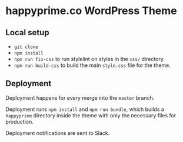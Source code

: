 # happyprime.co WordPress Theme

## Local setup

* `git clone`
* `npm install`
* `npm run fix-css` to run stylelint on styles in the `css/` directory.
* `npm run build-css` to build the main `style.css` file for the theme.

## Deployment

Deployment happens for every merge into the `master` branch.

Deployment runs `npm install` and `npm run bundle`, which builds a `happyprime` directory inside the theme with only the necessary files for production.

Deployment notifications are sent to Slack.

